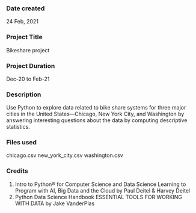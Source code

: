### Date created
24 Feb, 2021

### Project Title
Bikeshare project

### Project Duration
Dec-20 to Feb-21

### Description
Use Python to explore data related to bike share systems for three major cities in the United States—Chicago, New York City, and Washington by answering interesting questions about the data by computing descriptive statistics.

### Files used
chicago.csv
new_york_city.csv
washington.csv

### Credits
1. Intro to Python® for Computer Science and Data Science Learning to Program with AI, Big Data and the Cloud by Paul Deitel & Harvey Deitel
2. Python Data Science Handbook ESSENTIAL TOOLS FOR WORKING WITH DATA by Jake VanderPlas
